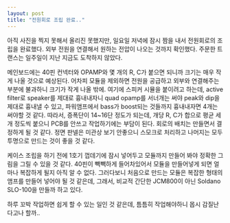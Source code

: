 ```yaml
---
layout: post
title: "전원회로 조립 완료.."
---
```



아직 사진을 찍지 못해서 올리진 못했지만, 일요일 저녁에 잠시 짬을 내서 전원회로의 조립을 완료했다. 외부 전원을 연결해서 원하는 전압이 나오는 것까지 확인했다. 주문한 트랜스는 일주일이 지난 지금도 도착하지 않았다.

메인보드에는 40핀 컨넥터와 OPAMP와 몇 개의 R, C가 붙으면 되니까 크기는 매우 작게 나올 것으로 예상된다. 어차피 모듈을 제외하면 전원을 공급하고 외부와 연결해주는 부분에 불과하니 크기가 작게 나올 밖에. 여기에 스피커 시뮬을 붙이려고 하는데, active filter로 speaker를 제대로 흉내내자니 quad opamp를 서너개는 써야 peak와 dip을 제대로 흉내낼 수 있고, 파워앰프에서 bass가 boost되는 것들까지 흉내내자면 4개는 써야할 것 같다. 따라서, 증폭단이 14~16단 정도가 되는데, 개당 R, C가 합으로 평균 세개 정도씩 붙으니 PCB를 안쓰고 작업하기에는 부담이 된다. 회로의 배치는 만들면서 결정하게 될 것 같다. 정면 판넬은 미관상 보기 안좋으니 스모크로 처리하고 나머지는 모두 투명으로 만드는 것이 좋을 것 같다.

케이스 조립을 하기 전에 1호기 껍데기에 잠시 넣어두고 모듈까지 만들어 봐야 정확한 그림을 그릴 수 있을 것 같다. 40핀이 빽빽하게 들어차있어서 모듈을 만들어넣게 되면 얼마나 복잡하게 될지 아직 알 수 없다. 그러다보니 처음으로 만드는 모듈은 복잡한 형태의 앰프를 만들어 넣어야 될 것 같은데, 그래서, 비교적 간단한 JCM800이 아닌 Soldano SLO-100을 만들까 하고 있다.

하루 꼬박 작업하면 쉽게 할 수 있는 일인 것 같은데, 틈틈히 작업해야하니 몹시 감질난다고나 할까..


